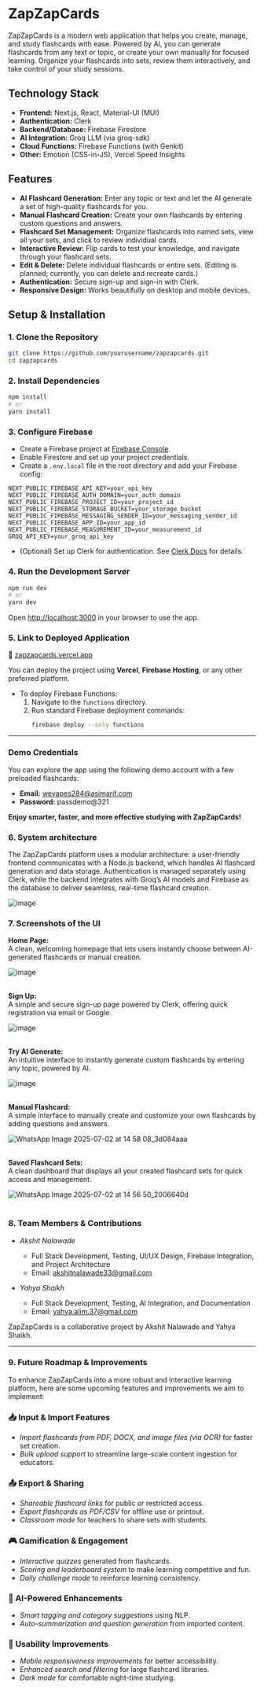 # ZapZapCards

ZapZapCards is a modern web application that helps you create, manage, and study flashcards with ease. Powered by AI, you can generate flashcards from any text or topic, or create your own manually for focused learning. Organize your flashcards into sets, review them interactively, and take control of your study sessions.

## Technology Stack

- **Frontend:** Next.js, React, Material-UI (MUI)
- **Authentication:** Clerk
- **Backend/Database:** Firebase Firestore
- **AI Integration:** Groq LLM (via groq-sdk)
- **Cloud Functions:** Firebase Functions (with Genkit)
- **Other:** Emotion (CSS-in-JS), Vercel Speed Insights

## Features

- **AI Flashcard Generation:** Enter any topic or text and let the AI generate a set of high-quality flashcards for you.
- **Manual Flashcard Creation:** Create your own flashcards by entering custom questions and answers.
- **Flashcard Set Management:** Organize flashcards into named sets, view all your sets, and click to review individual cards.
- **Interactive Review:** Flip cards to test your knowledge, and navigate through your flashcard sets.
- **Edit & Delete:** Delete individual flashcards or entire sets. (Editing is planned; currently, you can delete and recreate cards.)
- **Authentication:** Secure sign-up and sign-in with Clerk.
- **Responsive Design:** Works beautifully on desktop and mobile devices.

## Setup & Installation

### 1. Clone the Repository

```bash
git clone https://github.com/yourusername/zapzapcards.git
cd zapzapcards
```

### 2. Install Dependencies

```bash
npm install
# or
yarn install
```

### 3. Configure Firebase

- Create a Firebase project at [Firebase Console](https://console.firebase.google.com/).
- Enable Firestore and set up your project credentials.
- Create a `.env.local` file in the root directory and add your Firebase config:

```
NEXT_PUBLIC_FIREBASE_API_KEY=your_api_key
NEXT_PUBLIC_FIREBASE_AUTH_DOMAIN=your_auth_domain
NEXT_PUBLIC_FIREBASE_PROJECT_ID=your_project_id
NEXT_PUBLIC_FIREBASE_STORAGE_BUCKET=your_storage_bucket
NEXT_PUBLIC_FIREBASE_MESSAGING_SENDER_ID=your_messaging_sender_id
NEXT_PUBLIC_FIREBASE_APP_ID=your_app_id
NEXT_PUBLIC_FIREBASE_MEASUREMENT_ID=your_measurement_id
GROQ_API_KEY=your_groq_api_key
```

- (Optional) Set up Clerk for authentication. See [Clerk Docs](https://clerk.com/docs/quickstarts/nextjs) for details.

### 4. Run the Development Server

```bash
npm run dev
# or
yarn dev
```

Open [http://localhost:3000](http://localhost:3000) in your browser to use the app.

### 5.  Link to Deployed Application 

🔗 [zapzapcards.vercel.app](https://zapzapcards.vercel.app)

You can deploy the project using **Vercel**, **Firebase Hosting**, or any other preferred platform.

- To deploy Firebase Functions:
  1. Navigate to the `functions` directory.
  2. Run standard Firebase deployment commands:  
     ```bash
     firebase deploy --only functions
     ```

---

###  Demo Credentials

You can explore the app using the following demo account with a few preloaded flashcards: 

- **Email:** weyapes284@asimarif.com  
- **Password:** passdemo@321

**Enjoy smarter, faster, and more effective studying with ZapZapCards!**

### 6. System architecture

The ZapZapCards platform uses a modular architecture: a user-friendly frontend communicates with a Node.js backend, which handles AI flashcard generation and data storage. Authentication is managed separately using Clerk, while the backend integrates with Groq’s AI models and Firebase as the database to deliver seamless, real-time flashcard creation.

![image](https://github.com/user-attachments/assets/002f4f80-1ed6-4d89-8feb-6a31b6fa3dad)

### 7. Screenshots of the UI

**Home Page:**  
  A clean, welcoming homepage that lets users instantly choose between AI-generated flashcards or manual creation.

![image](https://github.com/user-attachments/assets/6757de71-5ba9-41d6-b52a-6856c968274f)
<br>
<br>


**Sign Up:**  
  A simple and secure sign-up page powered by Clerk, offering quick registration via email or Google.

![image](https://github.com/user-attachments/assets/4077d1c8-7e1a-4106-9365-fb92a6b0ef54)
<br>
<br>


**Try AI Generate:**  
  An intuitive interface to instantly generate custom flashcards by entering any topic, powered by AI.

![image](https://github.com/user-attachments/assets/15a321b1-fe8e-48c6-b8be-5e350999443b)
<br>
<br>


**Manual Flashcard:**  
  A simple interface to manually create and customize your own flashcards by adding questions and answers.

![WhatsApp Image 2025-07-02 at 14 58 08_3d084aaa](https://github.com/user-attachments/assets/0e9ab32f-99e7-4e10-9768-8568e5a39641)
<br>
<br>


**Saved Flashcard Sets:**  
  A clean dashboard that displays all your created flashcard sets for quick access and management.

![WhatsApp Image 2025-07-02 at 14 56 50_2006640d](https://github.com/user-attachments/assets/12c38e4e-e811-40ff-9fd3-9d2c2d1de910)
<br>
<br>

### 8. Team Members & Contributions

- *Akshit Nalawade*  
  - Full Stack Development, Testing, UI/UX Design, Firebase Integration, and Project Architecture
  - Email: akshitnalawade33@gmail.com

- *Yahya Shaikh*  
  - Full Stack Development, Testing, AI Integration, and Documentation
  - Email: yahya.alim.37@gmail.com

ZapZapCards is a collaborative project by Akshit Nalawade and Yahya Shaikh.

---

### 9. Future Roadmap & Improvements 

To enhance ZapZapCards into a more robust and interactive learning platform, here are some upcoming features and improvements we aim to implement:

### 📥 Input & Import Features
- *Import flashcards from PDF, DOCX, and image files (via OCR)* for faster set creation.
- *Bulk upload support* to streamline large-scale content ingestion for educators.

### 📤 Export & Sharing
- *Shareable flashcard links* for public or restricted access.
- *Export flashcards as PDF/CSV* for offline use or printout.
- *Classroom mode* for teachers to share sets with students.

### 🎮 Gamification & Engagement
- *Interactive quizzes* generated from flashcards.
- *Scoring and leaderboard system* to make learning competitive and fun.
- *Daily challenge mode* to reinforce learning consistency.

### 🧠 AI-Powered Enhancements
- *Smart tagging and category suggestions* using NLP.
- *Auto-summarization and question generation* from imported content.

### 🔧 Usability Improvements
- *Mobile responsiveness improvements* for better accessibility.
- *Enhanced search and filtering* for large flashcard libraries.
- *Dark mode* for comfortable night-time studying.
